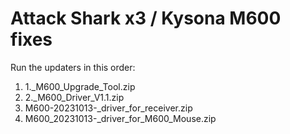 # Attack Shark x3 / Kysona M600 fixes

Run the updaters in this order:

1. 1._M600_Upgrade_Tool.zip
2. 2._M600_Driver_V1.1.zip
3. M600-20231013-_driver_for_receiver.zip
4. M600_20231013-_driver_for_M600_Mouse.zip
